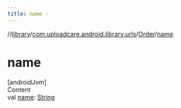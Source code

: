 ```yaml
---
title: name -
---
```

//[library](../../index.md)/[com.uploadcare.android.library.urls](../index.md)/[Order](index.md)/[name](name.md)



# name  
[androidJvm]  
Content  
val [name](name.md): [String](https://kotlinlang.org/api/latest/jvm/stdlib/kotlin/-string/index.html)  



